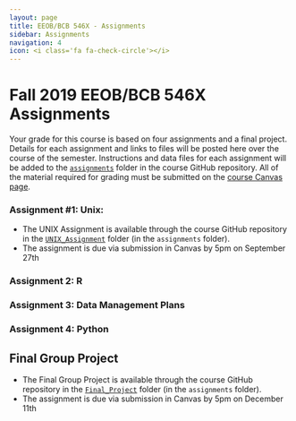 ```yaml
---
layout: page
title: EEOB/BCB 546X - Assignments
sidebar: Assignments
navigation: 4
icon: <i class='fa fa-check-circle'></i> 
---
```


# Fall 2019 EEOB/BCB 546X Assignments

Your grade for this course is based on four assignments and a final project. Details for each assignment and links to files will be posted here over the course of the semester.
Instructions and data files for each assignment will be added to the [`assignments`](https://github.com/EEOB-BioData/BCB546X-Fall2019/tree/master/assignments) folder in the course
GitHub repository. 
All of the material required for grading must be submitted on the [course Canvas page](https://canvas.iastate.edu/courses/62567). 

### Assignment #1: Unix:
* The UNIX Assignment is available through the course GitHub repository in the [`UNIX_Assignment`](https://github.com/EEOB-BioData/BCB546X-Fall2019/tree/master/assignments/UNIX_Assignment) folder (in the `assignments` folder).
* The assignment is due via submission in Canvas by 5pm on September 27th

### Assignment 2: R

### Assignment 3: Data Management Plans

### Assignment 4: Python

## Final Group Project
* The Final Group Project is available through the course GitHub repository in the [`Final_Project`](https://github.com/EEOB-BioData/BCB546X-Fall2019/tree/master/assignments/Final_Project) folder (in the `assignments` folder).
* The assignment is due via submission in Canvas by 5pm on December 11th
